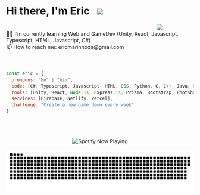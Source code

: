 <div>
<h1> Hi there, I'm Eric &nbsp <img src="https://giffiles.alphacoders.com/360/36088.gif" width="23"></h1></div>
<img align='right' src="https://cutewallpaper.org/25/animated-gif-matrix-falling-code-wallpaper/matrix-4f8d9-code-6c059-wallpaper-f73e7-gifs-6a9f8-tenor.gif" width="100">
<br>👨‍💻 I’m currently learning Web and GameDev (Unity, React, Javascript, Typescript, HTML, Javascript, C#)
<br>📫 How to reach me: ericmarinhoda@gmail.com
<br>
<br>
<br>

```javascript
const eric = {
  pronouns: "he" | "him",
  code: [C#, Typescript, Javascript, HTML, CSS, Python, C, C++, Java, R],
  tools: [Unity, React, Node.js, Express.js, Prisma, Bootstrap, Photshop, Miro],
  services: [Firebase, Netlify, Vercel],
  challenge: "Create a new game demo every week"
}
```
<br>
<br>
<p align="center">
<img align='center' src="https://spotify-now-playing-alpha-one.vercel.app/api/spotify" alt="Spotify Now Playing" width="350"  />
</p>
<img src="github-user-contribution.svg">
